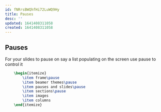```yaml
---
id: fNRrsBWQhfHi72LuWQ9Hy
title: Pauses
desc: ''
updated: 1641408311058
created: 1641408311058
---
```


## Pauses

For your slides to pause on say a list populating on the screen use pause to control it

```latex
	\begin{itemize}
		\item frame\pause
		\item beamer themes\pause
		\item pauses and slides\pause
		\item sections\pause
		\item images
		\item columns
	\end{itemize}
```
